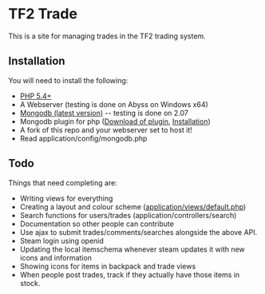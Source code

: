 TF2 Trade
=========

This is a site for managing trades in the TF2 trading system.

Installation
------------

You will need to install the following:

* [PHP 5.4+](http://php.net/downloads.php)
* A Webserver (testing is done on Abyss on Windows x64)
* [Mongodb (latest version)](http://www.mongodb.org/downloads) -- testing is done on 2.07
* Mongodb plugin for php ([Download of plugin](https://github.com/mongodb/mongo-php-driver/downloads), [Installation](http://php.net/manual/en/mongo.installation.php))
* A fork of this repo and your webserver set to host it!
* Read application/config/mongodb.php

Todo
----

Things that need completing are:

* Writing views for everything
* Creating a layout and colour scheme (<a href="tf2trade/application/views/default.php">application/views/default.php</a>)
* Search functions for users/trades (application/controllers/search)
* Documentation so other people can contribute
* Use ajax to submit trades/comments/searches alongside the above API.
* Steam login using openid
* Updating the local itemschema whenever steam updates it with new icons and information
* Showing icons for items in backpack and trade views
* When people post trades, track if they actually have those items in stock.